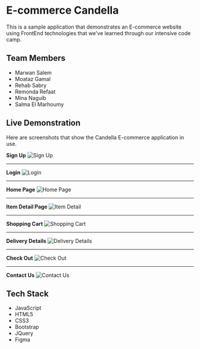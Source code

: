 # E-commerce Candella

This is a sample application that demonstrates an E-commerce website using FrontEnd technologies that we've learned through our intensive code camp. 

## Team Members

* Marwan Salem
* Moataz Gamal 
* Rehab Sabry
* Remonda Refaat
* Mina Naguib
* Salma El Marhoumy


## Live Demonstration


Here are screenshots that show the Candella E-commerce application in use.

**Sign Up**
![Sign Up](/images/aboutdisc/signup.png?raw=true "Sign Up")

---


**Login**
![Login](/images/aboutdisc/login.png?raw=true "Login")

---

**Home Page**
![Home Page](/images/aboutdisc/Candella.png?raw=true "Optional Title")

---

**Item Detail Page**
![Item Detail](/images/aboutdisc/Productdetails.png?raw=true "Optional Title")

---

**Shopping Cart**
![Shopping Cart](/images/aboutdisc/cart.png?raw=true "Shopping Cart")

---

**Delivery Details**
![Delivery Details](/images/aboutdisc/Deliverydetails.png?raw=true "Delivery Details")

---

**Check Out**
![Check Out](/images/aboutdisc/Ckeckout.png?raw=true "Check Out")

---

**Contact Us**
![Contact Us](/images/aboutdisc/contactus.png?raw=true "Contact Us")


## Tech Stack
* JavaScript
* HTML5
* CSS3
* Bootstrap
* JQuery
* Figma
